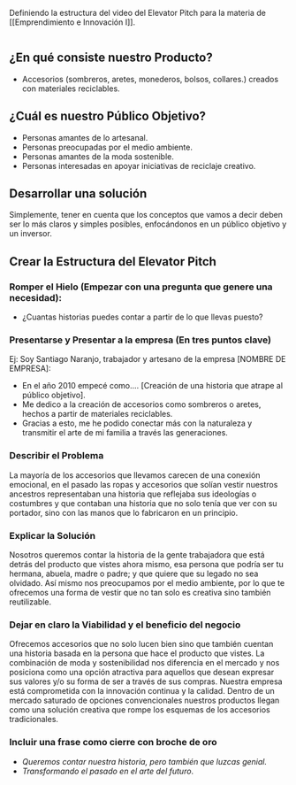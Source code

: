 Definiendo la estructura del video del Elevator Pitch para la materia de [[Emprendimiento e Innovación I]].
```table-of-contents
```

## ¿En qué consiste nuestro Producto?

- Accesorios (sombreros, aretes, monederos, bolsos, collares.) creados con materiales reciclables.
## ¿Cuál es nuestro Público Objetivo?

- Personas amantes de lo artesanal.
- Personas preocupadas por el medio ambiente.
- Personas amantes de la moda sostenible.
- Personas interesadas en apoyar iniciativas de reciclaje creativo.
## Desarrollar una solución
Simplemente, tener en cuenta que los conceptos que vamos a decir deben ser lo más claros y simples posibles, enfocándonos en un público objetivo y un inversor.
## Crear la Estructura del Elevator Pitch
### Romper el Hielo (Empezar con una pregunta que genere una necesidad): 
- ¿Cuantas historias puedes contar a partir de lo que llevas puesto?
### Presentarse y Presentar a la empresa (En tres puntos clave)
Ej: Soy Santiago Naranjo, trabajador y artesano de la empresa [NOMBRE DE EMPRESA]:
- En el año 2010 empecé como.... [Creación de una historia que atrape al público objetivo].
- Me dedico a la creación de accesorios como sombreros o aretes, hechos a partir de materiales reciclables.
- Gracias a esto, me he podido conectar más con la naturaleza y transmitir el arte de mi familia a través las generaciones.

### Describir el Problema
La mayoría de los accesorios que llevamos carecen de una conexión emocional, en el pasado las ropas y accesorios que solían vestir nuestros ancestros representaban una historia que reflejaba sus ideologías o costumbres y que contaban una historia que no solo tenía que ver con su portador, sino con las manos que lo fabricaron en un principio.
### Explicar la Solución
Nosotros queremos contar la historia de la gente trabajadora que está detrás del producto que vistes ahora mismo, esa persona que podría ser tu hermana, abuela, madre o padre; y que quiere que su legado no sea olvidado. Así mismo nos preocupamos por el medio ambiente, por lo que te ofrecemos una forma de vestir que no tan solo es creativa sino también reutilizable.
### Dejar en claro la Viabilidad y el beneficio del negocio
Ofrecemos accesorios que no solo lucen bien sino que también cuentan una historia basada en la persona que hace el producto que vistes. La combinación de moda y sostenibilidad nos diferencia en el mercado y nos posiciona como una opción atractiva para aquellos que desean expresar sus valores y/o su forma de ser a través de sus compras. Nuestra empresa está comprometida con la innovación continua y la calidad. Dentro de un mercado saturado de opciones convencionales nuestros productos llegan como una solución creativa que rompe los esquemas de los accesorios tradicionales.
### Incluir una frase como cierre con broche de oro
- *Queremos contar nuestra historia, pero también que luzcas genial.*
- *Transformando el pasado en el arte del futuro*.







